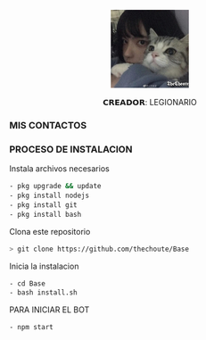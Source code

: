 <p align="center">
<img src="./media/imagen.jpeg" width="140" height="140"/>
</p>
<p align="center">
𝗖𝗥𝗘𝗔𝗗𝗢𝗥: LEGIONARIO 

### MIS CONTACTOS
<p>
<a href="http://https://chat.whatsapp.com/LUO6DRyHj1l3fzSomH8Eu3" /></a>
<a href="http:// tiktok.com/@wazaaaaaaaa.oficial" /></a>
<a href="https:// https://instagram.com/freefireapk367?utm_medium=copy_link " /></a>

 
</p>

### PROCESO DE INSTALACION
Instala archivos necesarios
```bash
- pkg upgrade && update
- pkg install nodejs
- pkg install git
- pkg install bash
```
Clona este repositorio
 ```bash
> git clone https://github.com/thechoute/Base
```
Inicia la instalacion
```bash
- cd Base
- bash install.sh
```
PARA INICIAR EL BOT

 ```bash
- npm start
```


